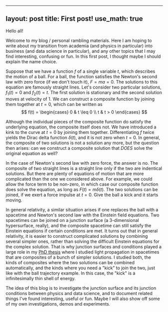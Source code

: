 ---
layout: post
title: First post!
use_math: true
--

Hello all!

Welcome to my blog / personal rambling materials. Here I am hoping to write about my transition from academia (and physics in particular) into business (and data science in particular), and any other topics that I may find interesting, confusing or fun. In this first post, I thought maybe I should explain the name choice. 

Suppose that we have a function $f$ of a single variable $t$, which describes the motion of a ball. For a ball, the function satisfies the Newton's second law with zero force (if we don't touch it), $F = ma = 0$. The solutions to this equation are famously straight lines. Let's consider two particular solutions, $f_1(t) = 0$ and  $f_2(t) = t$. The first solution is stationary and the second solution moves at velocity of $1.$ We can construct a composite function by joining them together at $t=0$, which can be written as
$$ f(t) = \begin{cases} 0 & t \leq 0 \\ t & t > 0 \end{cases} $$

Although the individual pieces of the composite function do satisfy the underlying equation, the composite itself does not. We have introduced a kink to the curve at $t=0$ by joining them together. Differentiating $f$ twice yields the Dirac delta function $\delta(t)$, and it is not zero when $t=0$. In general, the composite of two solutions is not a solution any more, but the question then arises: can we construct a composite solution that *DOES* solve the original equation as well?

In the case of Newton's second law with zero force, the answer is no. The composite of two straight lines is a straight line only if the two are indentical solutions. But there are plenty of equations of motion that are more complicated than the one we considered above. For example, we could allow the force term to be non-zero, in which case our composite function does solve the equation, as long as $F(t) = m \delta(t)$. The two solutions can be joined, if we exert a force impulse at $t=0$. Give the ball a kick and it starts moving.

In general relativity, a similar situation arises if one replaces the ball with a spacetime and Newton's second law with the Einstein field equations. Two spacetimes can be joined on a junction surface (a 3-dimensional hypersurface, really), and the composite spacetime can still satisfy the Einstein equations if certain conditions are met. It turns out that in general relativity, it is easier to construct complicated solutions by combining several simpler ones, rather than solving the difficult Einstein equations for the complex solution. That is why junction surfaces and conditions played a large role in my [PhD thesis](http://urn.fi/URN:ISBN:978-951-51-1262-0) where I studied light propagation in spacetimes that are composites of a bunch of simpler solutions. I studied both, the kinds of composites where the two solutions can be combined automatically, and the kinds where you need a "kick" to join the two, just like with the ball trajectory example. In this case, the "kick" is a infinitesimally thin shell of energy.

The idea of this blog is to investigate the junction surface and its junction conditions between physics and data science, and to document related things I've found interesting, useful or fun. Maybe I will also show off some of my own investigations, demos and experiments.
